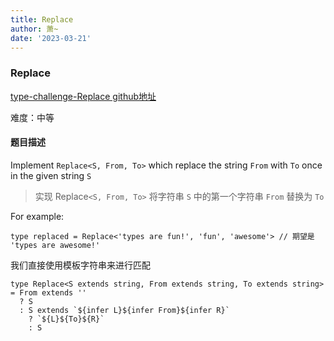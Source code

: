 ```yaml
---
title: Replace
author: 萧~
date: '2023-03-21'
---
```


### Replace
[type-challenge-Replace github地址](https://github.com/type-challenges/type-challenges/blob/main/questions/00116-medium-replace/README.md)

难度：中等

#### 题目描述

Implement `Replace<S, From, To>` which replace the string `From` with `To` once in the given string `S`

>实现 Replace`<S, From, To>` 将字符串 `S` 中的第一个字符串 `From` 替换为 `To`

For example:

```
type replaced = Replace<'types are fun!', 'fun', 'awesome'> // 期望是 'types are awesome!'
```

我们直接使用模板字符串来进行匹配
```
type Replace<S extends string, From extends string, To extends string> = From extends ''
  ? S
  : S extends `${infer L}${infer From}${infer R}`
    ? `${L}${To}${R}`
    : S
```
